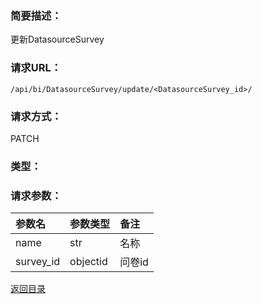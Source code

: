 ### **简要描述：**

更新DatasourceSurvey

### **请求URL：**

`/api/bi/DatasourceSurvey/update/<DatasourceSurvey_id>/`

### **请求方式：**

PATCH

### **类型：**


### **请求参数：**

|参数名|参数类型|备注|
|:--|:--|:--|
|name|str|名称|
|survey_id|objectid|问卷id|

[返回目录](../base.md)